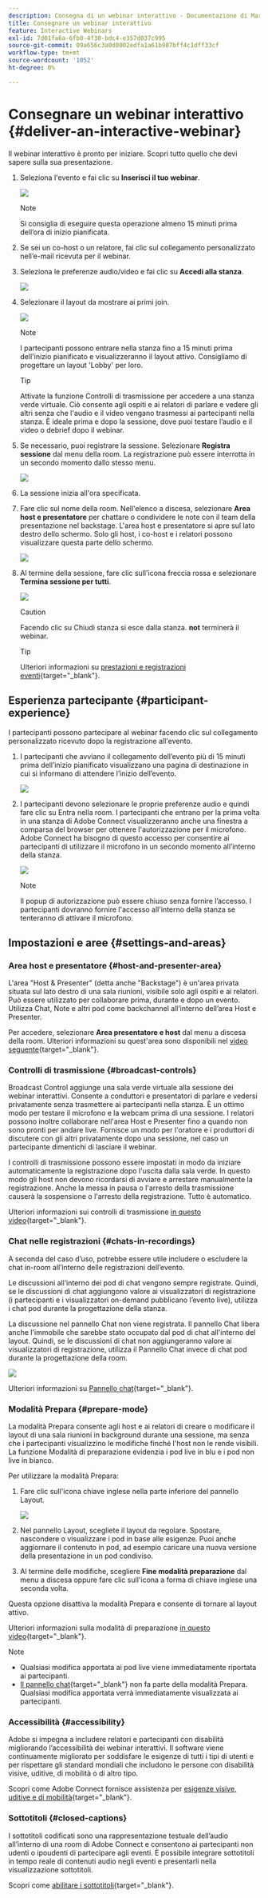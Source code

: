 ```yaml
---
description: Consegna di un webinar interattivo - Documentazione di Marketo - Documentazione del prodotto
title: Consegnare un webinar interattivo
feature: Interactive Webinars
exl-id: 7d01fa6a-6fb0-4f30-bdc4-e357d037c995
source-git-commit: 09a656c3a0d0002edfa1a61b987bff4c1dff33cf
workflow-type: tm+mt
source-wordcount: '1052'
ht-degree: 0%

---
```


# Consegnare un webinar interattivo {#deliver-an-interactive-webinar}

Il webinar interattivo è pronto per iniziare. Scopri tutto quello che devi sapere sulla sua presentazione.

1. Seleziona l&#39;evento e fai clic su **Inserisci il tuo webinar**.

   ![](assets/deliver-an-interactive-webinar-1.png)

   >[!NOTE]
   >
   >Si consiglia di eseguire questa operazione almeno 15 minuti prima dell’ora di inizio pianificata.

1. Se sei un co-host o un relatore, fai clic sul collegamento personalizzato nell’e-mail ricevuta per il webinar.

1. Seleziona le preferenze audio/video e fai clic su **Accedi alla stanza**.

   ![](assets/deliver-an-interactive-webinar-2.png)

1. Selezionare il layout da mostrare ai primi join.

   ![](assets/deliver-an-interactive-webinar-3.png)

   >[!NOTE]
   >
   >I partecipanti possono entrare nella stanza fino a 15 minuti prima dell&#39;inizio pianificato e visualizzeranno il layout attivo. Consigliamo di progettare un layout &#39;Lobby&#39; per loro.

   >[!TIP]
   >
   >Attivate la funzione Controlli di trasmissione per accedere a una stanza verde virtuale. Ciò consente agli ospiti e ai relatori di parlare e vedere gli altri senza che l&#39;audio e il video vengano trasmessi ai partecipanti nella stanza. È ideale prima e dopo la sessione, dove puoi testare l’audio e il video o debrief dopo il webinar.

1. Se necessario, puoi registrare la sessione. Selezionare **Registra sessione** dal menu della room. La registrazione può essere interrotta in un secondo momento dallo stesso menu.

   ![](assets/deliver-an-interactive-webinar-4.png)

1. La sessione inizia all&#39;ora specificata.

1. Fare clic sul nome della room. Nell&#39;elenco a discesa, selezionare **Area host e presentatore** per chattare o condividere le note con il team della presentazione nel backstage. L&#39;area host e presentatore si apre sul lato destro dello schermo. Solo gli host, i co-host e i relatori possono visualizzare questa parte dello schermo.

   ![](assets/deliver-an-interactive-webinar-5.png)

1. Al termine della sessione, fare clic sull&#39;icona freccia rossa e selezionare **Termina sessione per tutti**.

   ![](assets/deliver-an-interactive-webinar-6.png)

   >[!CAUTION]
   >
   >Facendo clic su Chiudi stanza si esce dalla stanza. **not** terminerà il webinar.

   >[!TIP]
   >
   >Ulteriori informazioni su [prestazioni e registrazioni eventi](/help/marketo/product-docs/demand-generation/events/interactive-webinars/event-workflows.md){target="_blank"}.

## Esperienza partecipante {#participant-experience}

I partecipanti possono partecipare al webinar facendo clic sul collegamento personalizzato ricevuto dopo la registrazione all&#39;evento.

1. I partecipanti che avviano il collegamento dell’evento più di 15 minuti prima dell’inizio pianificato visualizzano una pagina di destinazione in cui si informano di attendere l’inizio dell’evento.

   ![](assets/deliver-an-interactive-webinar-7.png)

1. I partecipanti devono selezionare le proprie preferenze audio e quindi fare clic su Entra nella room. I partecipanti che entrano per la prima volta in una stanza di Adobe Connect visualizzeranno anche una finestra a comparsa del browser per ottenere l&#39;autorizzazione per il microfono. Adobe Connect ha bisogno di questo accesso per consentire ai partecipanti di utilizzare il microfono in un secondo momento all’interno della stanza.

   ![](assets/deliver-an-interactive-webinar-8.png)

   >[!NOTE]
   >
   >Il popup di autorizzazione può essere chiuso senza fornire l’accesso. I partecipanti dovranno fornire l&#39;accesso all&#39;interno della stanza se tenteranno di attivare il microfono.

## Impostazioni e aree {#settings-and-areas}

### Area host e presentatore {#host-and-presenter-area}

L&#39;area &quot;Host &amp; Presenter&quot; (detta anche &quot;Backstage&quot;) è un&#39;area privata situata sul lato destro di una sala riunioni, visibile solo agli ospiti e ai relatori. Può essere utilizzato per collaborare prima, durante e dopo un evento. Utilizza Chat, Note e altri pod come backchannel all’interno dell’area Host e Presenter.

Per accedere, selezionare **Area presentatore e host** dal menu a discesa della room. Ulteriori informazioni su quest&#39;area sono disponibili nel [video seguente](https://www.youtube.com/watch?v=11GkcvIUttY){target="_blank"}.

### Controlli di trasmissione {#broadcast-controls}

Broadcast Control aggiunge una sala verde virtuale alla sessione dei webinar interattivi. Consente a conduttori e presentatori di parlare e vedersi privatamente senza trasmettere ai partecipanti nella stanza. È un ottimo modo per testare il microfono e la webcam prima di una sessione. I relatori possono inoltre collaborare nell&#39;area Host e Presenter fino a quando non sono pronti per andare live. Fornisce un modo per l&#39;oratore e i produttori di discutere con gli altri privatamente dopo una sessione, nel caso un partecipante dimentichi di lasciare il webinar.

I controlli di trasmissione possono essere impostati in modo da iniziare automaticamente la registrazione dopo l&#39;uscita dalla sala verde. In questo modo gli host non devono ricordarsi di avviare e arrestare manualmente la registrazione. Anche la messa in pausa o l&#39;arresto della trasmissione causerà la sospensione o l&#39;arresto della registrazione. Tutto è automatico.

Ulteriori informazioni sui controlli di trasmissione [ in questo video](https://www.youtube.com/watch?v=TcoCeEJoyjg){target="_blank"}.

### Chat nelle registrazioni {#chats-in-recordings}

A seconda del caso d’uso, potrebbe essere utile includere o escludere la chat in-room all’interno delle registrazioni dell’evento.

Le discussioni all’interno dei pod di chat vengono sempre registrate. Quindi, se le discussioni di chat aggiungono valore ai visualizzatori di registrazione (i partecipanti e i visualizzatori on-demand pubblicano l’evento live), utilizza i chat pod durante la progettazione della stanza.

La discussione nel pannello Chat non viene registrata. Il pannello Chat libera anche l&#39;immobile che sarebbe stato occupato dal pod di chat all&#39;interno del layout. Quindi, se le discussioni di chat non aggiungeranno valore ai visualizzatori di registrazione, utilizza il Pannello Chat invece di chat pod durante la progettazione della room.

![](assets/deliver-an-interactive-webinar-9.png)

Ulteriori informazioni su [Pannello chat](https://helpx.adobe.com/it/adobe-connect/using/notes-chat-q-a-polls.html#chat_panel){target="_blank"}.

### Modalità Prepara {#prepare-mode}

La modalità Prepara consente agli host e ai relatori di creare o modificare il layout di una sala riunioni in background durante una sessione, ma senza che i partecipanti visualizzino le modifiche finché l&#39;host non le rende visibili. La funzione Modalità di preparazione evidenzia i pod live in blu e i pod non live in bianco.

Per utilizzare la modalità Prepara:

1. Fare clic sull&#39;icona chiave inglese nella parte inferiore del pannello Layout.

   ![](assets/deliver-an-interactive-webinar-10.png)

1. Nel pannello Layout, scegliete il layout da regolare. Spostare, nascondere o visualizzare i pod in base alle esigenze. Puoi anche aggiornare il contenuto in pod, ad esempio caricare una nuova versione della presentazione in un pod condiviso.

1. Al termine delle modifiche, scegliere **Fine modalità preparazione** dal menu a discesa oppure fare clic sull&#39;icona a forma di chiave inglese una seconda volta.

Questa opzione disattiva la modalità Prepara e consente di tornare al layout attivo.

Ulteriori informazioni sulla modalità di preparazione [in questo video](https://www.youtube.com/watch?v=kUya84sx-E4){target="_blank"}.

>[!NOTE]
>
>* Qualsiasi modifica apportata ai pod live viene immediatamente riportata ai partecipanti.
>* [Il pannello chat](https://helpx.adobe.com/it/adobe-connect/using/notes-chat-q-a-polls.html#chat_panel){target="_blank"} non fa parte della modalità Prepara. Qualsiasi modifica apportata verrà immediatamente visualizzata ai partecipanti.

### Accessibilità {#accessibility}

Adobe si impegna a includere relatori e partecipanti con disabilità migliorando l’accessibilità dei webinar interattivi. Il software viene continuamente migliorato per soddisfare le esigenze di tutti i tipi di utenti e per rispettare gli standard mondiali che includono le persone con disabilità visive, uditive, di mobilità o di altro tipo.

Scopri come Adobe Connect fornisce assistenza per [esigenze visive, uditive e di mobilità](https://helpx.adobe.com/it/adobe-connect/using/accessibility-features.html){target="_blank"}.

### Sottotitoli {#closed-captions}

I sottotitoli codificati sono una rappresentazione testuale dell’audio all’interno di una room di Adobe Connect e consentono ai partecipanti non udenti o ipoudenti di partecipare agli eventi. È possibile integrare sottotitoli in tempo reale di contenuti audio negli eventi e presentarli nella visualizzazione sottotitoli.

Scopri come [abilitare i sottotitoli](https://helpx.adobe.com/it/adobe-connect/using/closed-captioning-html-client.html){target="_blank"}.
